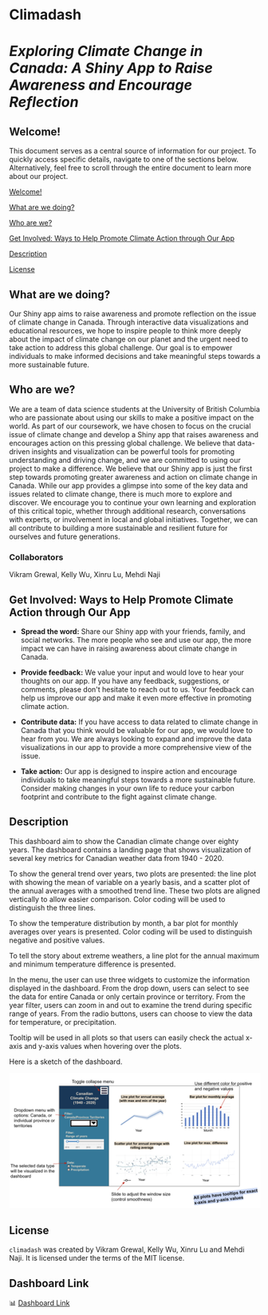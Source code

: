 # Climadash
***Exploring Climate Change in Canada: A Shiny App to Raise Awareness and Encourage Reflection***
===

## Welcome!

This document serves as a central source of information for our project. To quickly access specific details, navigate to one of the sections below. Alternatively, feel free to scroll through the entire document to learn more about our project.



[Welcome!](#welcome)

[What are we doing?](#what-are-we-doing)

[Who are we?](#who-are-we)

[Get Involved: Ways to Help Promote Climate Action through Our App](#get-involved-ways-to-help-promote-climate-action-through-our-app)

[Description](#description)

[License](#license)

## What are we doing?
Our Shiny app aims to raise awareness and promote reflection on the issue of climate change in Canada. Through interactive data visualizations and educational resources, we hope to inspire people to think more deeply about the impact of climate change on our planet and the urgent need to take action to address this global challenge. Our goal is to empower individuals to make informed decisions and take meaningful steps towards a more sustainable future.

## Who are we?
We are a team of data science students at the University of British Columbia who are passionate about using our skills to make a positive impact on the world. As part of our coursework, we have chosen to focus on the crucial issue of climate change and develop a Shiny app that raises awareness and encourages action on this pressing global challenge. We believe that data-driven insights and visualization can be powerful tools for promoting understanding and driving change, and we are committed to using our project to make a difference.
We believe that our Shiny app is just the first step towards promoting greater awareness and action on climate change in Canada. While our app provides a glimpse into some of the key data and issues related to climate change, there is much more to explore and discover. We encourage you to continue your own learning and exploration of this critical topic, whether through additional research, conversations with experts, or involvement in local and global initiatives. Together, we can all contribute to building a more sustainable and resilient future for ourselves and future generations.

### Collaborators
Vikram Grewal, Kelly Wu, Xinru Lu, Mehdi Naji

## Get Involved: Ways to Help Promote Climate Action through Our App

- **Spread the word:** 
  Share our Shiny app with your friends, family, and social networks. The more people who see and use our app, the more impact we can have in raising awareness about climate change in Canada.

- **Provide feedback:** 
  We value your input and would love to hear your thoughts on our app. If you have any feedback, suggestions, or comments, please don't hesitate to reach out to us. Your feedback can help us improve our app and make it even more effective in promoting climate action.

- **Contribute data:** 
  If you have access to data related to climate change in Canada that you think would be valuable for our app, we would love to hear from you. We are always looking to expand and improve the data visualizations in our app to provide a more comprehensive view of the issue.

- **Take action:** 
  Our app is designed to inspire action and encourage individuals to take meaningful steps towards a more sustainable future. Consider making changes in your own life to reduce your carbon footprint and contribute to the fight against climate change.

## Description

This dashboard aim to show the Canadian climate change over eighty years. The dashboard contains a landing page that shows visualization of several key metrics for Canadian weather data from 1940 - 2020. 

To show the general trend over years, two plots are presented: the line plot with showing the mean of variable on a yearly basis, and a scatter plot of the annual averages with a smoothed trend line. These two plots are aligned vertically to allow easier comparison. Color coding will be used to distinguish the three lines.

To show the temperature distribution by month, a bar plot for monthly averages over years is presented. Color coding will be used to distinguish negative and positive values.

To tell the story about extreme weathers, a line plot for the annual maximum and minimum temperature difference is presented. 

In the menu, the user can use three widgets to customize the information displayed in the dashboard. From the drop down, users can select to see the data for entire Canada or only certain province or territory. From the year filter, users can zoom in and out to examine the trend during specific range of years. From the radio buttons, users can choose to view the data for temperature, or precipitation. 

Tooltip will be used in all plots so that users can easily check the actual x-axis and y-axis values when hovering over the plots.

Here is a sketch of the dashboard.

![](img/Dashboard_Sketch_Climate.png)


## License

`climadash` was created by Vikram Grewal, Kelly Wu, Xinru Lu and Mehdi Naji. 
It is licensed under the terms of the MIT license.

## Dashboard Link
📊 [Dashboard Link](https://mehdinaji.shinyapps.io/climadash/?_ga=2.176119010.1738350372.1677964154-1694350491.1676310661)


